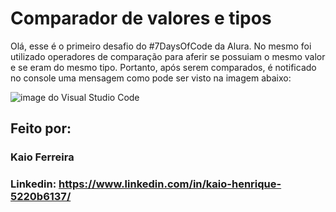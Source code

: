 # Comparador de valores e tipos
Olá, esse é o primeiro desafio do #7DaysOfCode da Alura. No mesmo foi utilizado operadores de comparação para aferir se possuiam o mesmo valor e se eram do mesmo tipo. Portanto, após serem comparados, é notificado no console uma mensagem como pode ser visto na imagem abaixo: 

![image do Visual Studio Code](https://user-images.githubusercontent.com/121730814/221180526-d6b54435-968d-4f21-bc39-0a8e5e78bf9a.png)

## Feito por:

### Kaio Ferreira

### Linkedin: https://www.linkedin.com/in/kaio-henrique-5220b6137/
